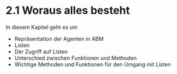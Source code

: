 # 2.1 Woraus alles besteht

In diesem Kapitel geht es um

- Repräsentation der Agenten in ABM
- Listen
- Der Zugriff auf Listen
- Unterschied zwischen Funktionen und Methoden
- Wichtige Methoden und Funktionen für den Umgang mit Listen
